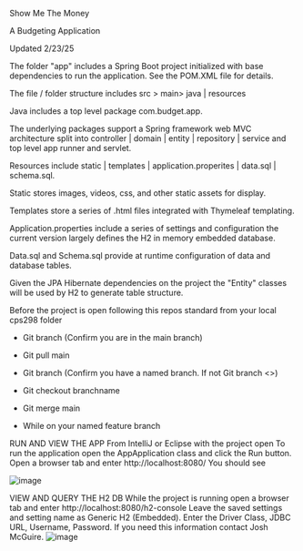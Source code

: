 Show Me The Money

A Budgeting Application


Updated 2/23/25

The folder "app" includes a Spring Boot project initialized with base dependencies to run the application. See the POM.XML file for details.

The file / folder structure includes src > main> java | resources

Java includes a top level package com.budget.app. 

The underlying packages support a Spring framework web MVC architecture split into controller | domain | entity | repository | service and top level app runner and servlet.

Resources include static | templates | application.properites | data.sql | schema.sql. 

  Static stores images, videos, css, and other static assets for display. 
  
  Templates store a series of .html files integrated with Thymeleaf templating.
  
  Application.properties include a series of settings and configuration the current version largely defines the H2 in memory embedded database. 
  
  Data.sql and Schema.sql provide at runtime configuration of data and database tables. 
  
  Given the JPA Hibernate dependencies on the project the "Entity" classes will be used by H2 to generate table structure.


Before the project is open following this repos standard from your local cps298 folder

- Git branch (Confirm you are in the main branch)

- Git pull main

- Git branch (Confirm you have a named branch. If not Git branch <<enter firstname>>)

- Git checkout branchname

- Git merge main
 - While on your named feature branch


RUN AND VIEW THE APP
From IntelliJ or Eclipse with the project open
To run the application open the AppApplication class and click the Run button.
Open a browser tab and enter http://localhost:8080/
You should see 

![image](https://github.com/user-attachments/assets/631d1b98-14cc-434d-b92c-58833dec8dbe)

VIEW AND QUERY THE H2 DB
While the project is running open a browser tab and enter http://localhost:8080/h2-console
Leave the saved settings and setting name as Generic H2 (Embedded).
Enter the Driver Class, JDBC URL, Username, Password. If you need this information contact Josh McGuire.
![image](https://github.com/user-attachments/assets/2c15416d-f19e-4bf5-b4f6-847b379f1da1)

